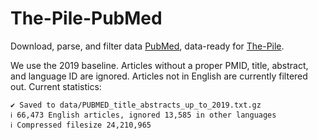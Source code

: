 # The-Pile-PubMed
Download, parse, and filter data [PubMed](https://pubmed.ncbi.nlm.nih.gov/), data-ready for [The-Pile](https://github.com/EleutherAI/The-Pile).

We use the 2019 baseline. Articles without a proper PMID, title, abstract, and language ID are ignored. Articles not in English are currently filtered out. Current statistics:

    ✔ Saved to data/PUBMED_title_abstracts_up_to_2019.txt.gz
    ℹ 66,473 English articles, ignored 13,585 in other languages
    ℹ Compressed filesize 24,210,965
